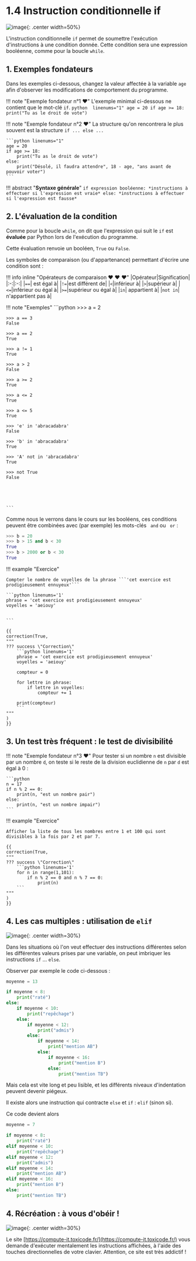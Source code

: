 # 1.4 Instruction conditionnelle if

![image](data/if_else_meme.jpeg){: .center width=50%}



L'instruction conditionnelle `if` permet de soumettre l'exécution d'instructions à une condition donnée.
Cette condition sera une expression booléenne, comme pour la boucle `while`.


## 1. Exemples fondateurs
Dans les exemples ci-dessous, changez la valeur affectée à la variable ```age``` afin d'observer les modifications de comportement du programme.


!!! note "Exemple fondateur n°1 :heart:"
    L'exemple minimal ci-dessous ne contient que le mot-clé ```if```. 
    ```python  linenums="1"
    age = 20
    if age >= 18:
        print("Tu as le droit de vote")
    ```


!!! note "Exemple fondateur n°2 :heart:"
    La structure qu'on rencontrera le plus souvent est la structure ```if ... else ...``` 

    ```python linenums="1"
    age = 20
    if age >= 18:
        print("Tu as le droit de vote")
    else:
        print("Désolé, il faudra attendre", 18 - age, "ans avant de pouvoir voter")
    ```

!!! abstract "**Syntaxe générale**"
    ```
    if expression booléenne:
        *instructions à effectuer si l'expression est vraie*
    else:
        *instructions à effectuer si l'expression est fausse*
    ```

## 2. L'évaluation de la condition

Comme pour la boucle ```while```, on dit que l'expression qui suit le ```if``` est **évaluée** par Python lors de l'exécution du programme.

Cette évaluation renvoie un booléen, ```True``` ou ```False```.

Les symboles de comparaison (ou d'appartenance) permettant d'écrire une condition sont :

!!! info inline  "Opérateurs de comparaison :heart: :heart: :heart:"
    |Opérateur|Signification|
    |:-:|:-:|
    |`==`| est égal à|
    |`!=`|est différent de|
    |`<`|inférieur à|
    |`>`|supérieur à|
    |`<=`|inférieur ou égal à|
    |`>=`|supérieur ou égal à|
    |`in`| appartient à|
    |`not in`| n'appartient pas à|

!!! note "Exemples"
    ```python
    >>> a = 2

    >>> a == 3
    False

    >>> a == 2
    True

    >>> a != 1
    True

    >>> a > 2
    False

    >>> a >= 2
    True

    >>> a <= 2
    True

    >>> a <= 5
    True

    >>> 'e' in 'abracadabra'
    False

    >>> 'b' in 'abracadabra'
    True

    >>> 'A' not in 'abracadabra'
    True

    >>> not True
    False





    ```
    
Comme nous le verrons dans le cours sur les booléens, ces conditions peuvent être combinées avec (par exemple) les mots-clés ``` and``` ou ``` or``` :

```python
>>> b = 20
>>> b > 15 and b < 30
True
>>> b > 2000 or b < 30
True
```

!!! example "Exercice"

    Compter le nombre de voyelles de la phrase ```'cet exercice est prodigieusement ennuyeux'``` 

    ```python linenums='1'
    phrase = 'cet exercice est prodigieusement ennuyeux'
    voyelles = 'aeiouy'


    ```

    {{
    correction(True,
    """
    ??? success \"Correction\" 
        ```python linenums='1'
        phrase = 'cet exercice est prodigieusement ennuyeux'
        voyelles = 'aeiouy'

        compteur = 0

        for lettre in phrase:
            if lettre in voyelles:
                compteur += 1
                
        print(compteur)
        ```        
    """
    )
    }}



## 3. Un test très fréquent : le test de divisibilité


!!! note "Exemple fondateur n°3 :heart:"
    Pour tester si un nombre ```n``` est divisible par un nombre ```d```, on teste si le reste de la division euclidienne de ```n``` par ```d``` est égal à 0 :

    ```python
    n = 17
    if n % 2 == 0:
        print(n, "est un nombre pair")
    else:
        print(n, "est un nombre impair")
    ```     


!!! example "Exercice"

    Afficher la liste de tous les nombres entre 1 et 100 qui sont divisibles à la fois par 2 et par 7. 

    {{
    correction(True,
    """
    ??? success \"Correction\" 
        ```python linenums='1'
        for n in range(1,101):
            if n % 2 == 0 and n % 7 == 0:
                print(n)
        ```        
    """
    )
    }}





## 4. Les cas multiples : utilisation de `elif` 

![image](data/cascade.webp){: .center width=30%}


Dans les situations où l'on veut effectuer des instructions différentes selon les différentes valeurs prises par une variable, on peut imbriquer les instructions `if` ... `else`.

Observer par exemple le code ci-dessous :

```python linenums='1'
moyenne = 13

if moyenne < 8:
    print("raté")
else:
    if moyenne < 10:
        print("repêchage")
    else:
        if moyenne < 12:
            print("admis")
        else:
            if moyenne < 14:
                print("mention AB")
            else:
                if moyenne < 16:
                    print("mention B")
                else:
                    print("mention TB")
```


Mais cela est vite long et peu lisible, et les différents niveaux d'indentation peuvent devenir piégeux.

Il existe alors une instruction qui contracte `else` et `if` : `elif` (sinon si).

Ce code devient alors

```python linenums="1"
moyenne = 7

if moyenne < 8:
    print("raté")
elif moyenne < 10:
    print("repêchage")
elif moyenne < 12:
    print("admis")
elif moyenne < 14:
    print("mention AB")
elif moyenne < 16:
    print("mention B")
else:
    print("mention TB")

```


## 4. Récréation : à vous d'obéir !

![image](data/compute.png){: .center width=30%}

Le site [https://compute-it.toxicode.fr/](https://compute-it.toxicode.fr/) vous demande d'exécuter mentalement les instructions affichées, à l'aide des touches directionnelles de votre clavier. Attention, ce site est très addictif !